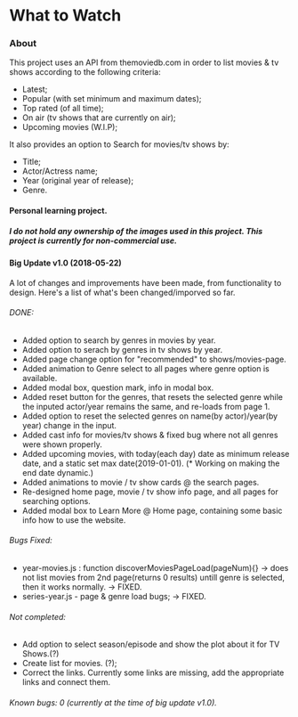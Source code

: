 # What to Watch
### About
This project uses an API from themoviedb.com in order to list movies & tv shows according to the following criteria:
* Latest;
* Popular (with set minimum and maximum dates);
* Top rated (of all time);
* On air (tv shows that are currently on air);
* Upcoming movies (W.I.P);

It also provides an option to Search for movies/tv shows by:
* Title;
* Actor/Actress name;
* Year (original year of release);
* Genre.
#### Personal learning project.
##### I do not hold any ownership of the images used in this project. This project is currently for non-commercial use.

#### Big Update v1.0 (2018-05-22)
A lot of changes and improvements have been made, from functionality to design. Here's a list of what's been changed/imporved so far.
###### DONE:
* Added option to search by genres in movies by year.
* Added option to serach by genres in tv shows by year.
* Added page change option for "recommended" to shows/movies-page.
* Added animation to Genre select to all pages where genre option is available.
* Added modal box, question mark, info in modal box.
* Added reset button for the genres, that resets the selected genre while the inputed actor/year remains the same, and re-loads from page 1.
* Added option to reset the selected genres on name(by actor)/year(by year) change in the input.
* Added cast info for movies/tv shows & fixed bug where not all genres were shown properly.
* Added upcoming movies, with today(each day) date as minimum release date, and a static set max date(2019-01-01). (* Working on making the end date dynamic.)
* Added animations to movie / tv show cards @ the search pages.
* Re-designed home page, movie / tv show info page, and all pages for searching options.
* Added modal box to Learn More @  Home page, containing some basic info how to use the website.

###### Bugs Fixed:
* year-movies.js : function discoverMoviesPageLoad(pageNum){} -> does not list movies from 2nd page(returns 0 results) untill genre is selected, then it works normally. -> FIXED.
* series-year.js - page & genre load bugs; -> FIXED.

###### Not completed:
* Add option to select season/episode and show the plot about it for TV Shows.(?)
* Create list for movies. (?);
* Correct the links. Currently some links are missing, add the appropriate links and connect them.

###### Known bugs: 0 (currently at the time of big update v1.0).